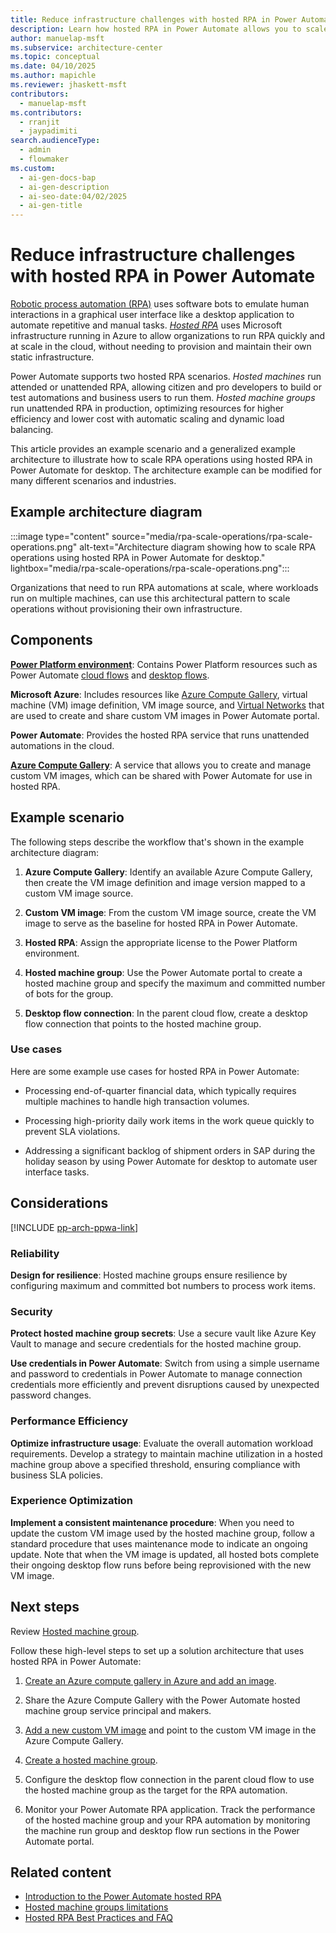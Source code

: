 ```yaml
---
title: Reduce infrastructure challenges with hosted RPA in Power Automate
description: Learn how hosted RPA in Power Automate allows you to scale your automation workflows seamlessly without static infrastructure.
author: manuelap-msft
ms.subservice: architecture-center
ms.topic: conceptual
ms.date: 04/10/2025
ms.author: mapichle
ms.reviewer: jhaskett-msft
contributors:
  - manuelap-msft
ms.contributors:
  - rranjit
  - jaypadimiti
search.audienceType:
  - admin
  - flowmaker
ms.custom:
  - ai-gen-docs-bap
  - ai-gen-description
  - ai-seo-date:04/02/2025
  - ai-gen-title
---
```


# ​Reduce infrastructure challenges with hosted RPA in Power Automate

[Robotic process automation (RPA)](/power-platform/products/power-automate/topics/robotic-process-automation/what-is-rpa) uses software bots to emulate human interactions in a graphical user interface like a desktop application to automate repetitive and manual tasks. [*Hosted RPA*](/power-automate/desktop-flows/hosted-rpa-overview) uses Microsoft infrastructure running in Azure to allow organizations to run RPA quickly and at scale in the cloud, without needing to provision and maintain their own static infrastructure.

Power Automate supports two hosted RPA scenarios. *Hosted machines* run attended or unattended RPA, allowing citizen and pro developers to build or test automations and business users to run them. *Hosted machine groups* run unattended RPA in production, optimizing resources for higher efficiency and lower cost with automatic scaling and dynamic load balancing.

This article provides an example scenario and a generalized example architecture to illustrate how to ​​scale RPA operations using hosted RPA in Power Automate for desktop. The architecture example can be modified for many different scenarios and industries.

## Example architecture diagram

:::image type="content" source="media/rpa-scale-operations/rpa-scale-operations.png" alt-text="Architecture diagram showing ​​how to scale RPA operations using hosted RPA in Power Automate for desktop." lightbox="media/rpa-scale-operations/rpa-scale-operations.png":::

Organizations that need to run RPA automations at scale, where workloads run on multiple machines, can use this architectural pattern to scale operations without provisioning their own infrastructure.

## Components

[**Power Platform environment**](/power-platform/admin/environments-overview): Contains Power Platform resources such as Power Automate [cloud flows](/power-automate/overview-cloud) and [desktop flows](/power-automate/desktop-flows/introduction).

**Microsoft Azure**: Includes resources like [Azure Compute Gallery](/azure/virtual-machines/azure-compute-gallery), virtual machine (VM) image definition, VM image source, and [Virtual Networks](/azure/virtual-network/virtual-networks-overview) that are used to create and share custom VM images in Power Automate portal.

**Power Automate**: Provides the hosted RPA service that runs unattended automations in the cloud.

[**Azure Compute Gallery**](/azure/virtual-machines/azure-compute-gallery): A service that allows you to create and manage custom VM images, which can be shared with Power Automate for use in hosted RPA.

## Example scenario

The following steps describe the workflow that's shown in the example architecture diagram:

1. **Azure Compute Gallery**: Identify an available Azure Compute Gallery, then create the VM image definition and image version mapped to a custom VM image source.

1. **Custom VM image**: From the custom VM image source, create the VM image to serve as the baseline for hosted RPA in Power Automate.

1. **Hosted RPA**: Assign the appropriate license to the Power Platform environment.

1. **Hosted machine group**: Use the Power Automate portal to create a hosted machine group and specify the maximum and committed number of bots for the group.

1. **Desktop flow connection**: In the parent cloud flow, create a desktop flow connection that points to the hosted machine group.

### Use cases

Here are some example use cases for hosted RPA in Power Automate:

- Processing end-of-quarter financial data, which typically requires multiple machines to handle high transaction volumes.

- Processing high-priority daily work items in the work queue quickly to prevent SLA violations.

- Addressing a significant backlog of shipment orders in SAP during the holiday season by using Power Automate for desktop to automate user interface tasks.

## Considerations

[!INCLUDE [pp-arch-ppwa-link](../../includes/pp-arch-ppwa-link.md)]

### Reliability

**Design for resilience**: Hosted machine groups ensure resilience by configuring maximum and committed bot numbers to process work items.

### Security

**Protect hosted machine group secrets**: Use a secure vault like Azure Key Vault to manage and secure credentials for the hosted machine group.

**Use credentials in Power Automate**: Switch from using a simple username and password to credentials in Power Automate to manage connection credentials more efficiently and prevent disruptions caused by unexpected password changes.

### Performance Efficiency

**Optimize infrastructure usage**: Evaluate the overall automation workload requirements. Develop a strategy to maintain machine utilization in a hosted machine group above a specified threshold, ensuring compliance with business SLA policies.

### Experience Optimization

**Implement a consistent maintenance procedure**: When you need to update the custom VM image used by the hosted machine group, follow a standard procedure that uses maintenance mode to indicate an ongoing update. Note that when the VM image is updated, all hosted bots complete their ongoing desktop flow runs before being reprovisioned with the new VM image.

## Next steps

Review [Hosted machine group](/power-automate/desktop-flows/hosted-machine-groups).

Follow these high-level steps to set up a solution architecture that uses hosted RPA in Power Automate:

1. [Create an Azure compute gallery in Azure and add an image](/power-automate/desktop-flows/hosted-machine-groups#create-an-azure-compute-gallery-in-azure-and-add-an-image).

1. Share the Azure Compute Gallery with the Power Automate hosted machine group service principal and makers.

1. [Add a new custom VM image](/power-automate/desktop-flows/hosted-machine-groups#add-a-new-custom-vm-image) and point to the custom VM image in the Azure Compute Gallery.

1. [Create a hosted machine group](/power-automate/desktop-flows/hosted-machine-groups#create-hosted-machine-groups).

1. Configure the desktop flow connection in the parent cloud flow to use the hosted machine group as the target for the RPA automation.

1. Monitor your Power Automate RPA application. Track the performance of the hosted machine group and your RPA automation by monitoring the machine run group and desktop flow run sections in the Power Automate portal.

## Related content

- [Introduction to the Power Automate hosted RPA](/power-automate/desktop-flows/hosted-rpa-overview)
- [Hosted machine groups limitations](/power-automate/desktop-flows/hosted-machine-groups#hosted-machine-groups-limitations)
- [Hosted RPA Best Practices and FAQ](/power-automate/desktop-flows/hosted-rpa-faq)
